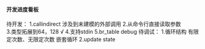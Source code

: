 #### 开发进度看板 
待开发：
1.callindirect 涉及到未建模的外部调用
2.从命令行直接读取参数  
3.类型拓展到64，128 √
4.支持stdin
5.br_table debug
待调试：
1.循环结构 有限定次数、无限定次数 嵌套循环 
2.update state